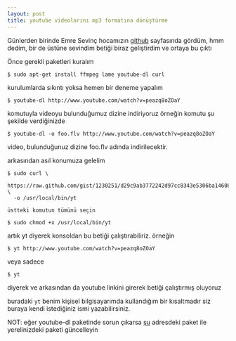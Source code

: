 ```yaml
---
layout: post
title: youtube videolarını mp3 formatına dönüştürme
---
```


Günlerden birinde Emre Sevinç hocamızın [github](https://github.com/emres/youtube2mp3) sayfasında gördüm,
hmm dedim, bir de üstüne sevindim betiği biraz geliştirdim ve ortaya bu çıktı

Önce gerekli paketleri kuralım

	$ sudo apt-get install ffmpeg lame youtube-dl curl

kurulumlarda sıkıntı yoksa hemen bir deneme yapalım

    $ youtube-dl http://www.youtube.com/watch?v=peazq8oZOaY

komutuyla videoyu bulunduğumuz dizine indiriyoruz
örneğin komutu şu şekilde verdiğinizde

    $ youtube-dl -o foo.flv http://www.youtube.com/watch?v=peazq8oZOaY

video, bulunduğunuz dizine foo.flv adında indirilecektir.

arkasından asıl konumuza gelelim

    $ sudo curl \
      https://raw.github.com/gist/1230251/d29c9ab3772242d97cc8343e5306ba14608611e1/yt \
      -o /usr/local/bin/yt
`üstteki komutun tümünü seçin`

    $ sudo chmod +x /usr/local/bin/yt

artık yt diyerek konsoldan bu betiği çalıştırabiliriz. örneğin

    $ yt http://www.youtube.com/watch?v=peazq8oZOaY

veya sadece

    $ yt

diyerek ve arkasından da youtube linkini girerek betiği çalıştırmış oluyoruz

buradaki `yt` benim kişisel bilgisayarımda kullandığım bir kısaltmadır siz buraya kendi istediğiniz ismi yazabilirsiniz.

NOT: eğer youtube-dl paketinde sorun çıkarsa [şu](https://github.com/rg3/youtube-dl) adresdeki paket ile
yerelinizdeki paketi güncelleyin

